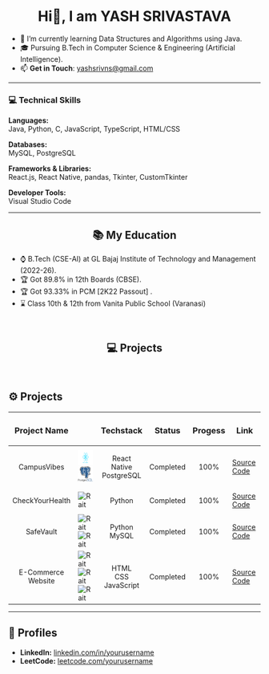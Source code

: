 
<h1 align="center"> Hi👋, I am YASH SRIVASTAVA</h1>


- 🌱 I’m currently learning Data Structures and Algorithms using Java.  
- 🎓 Pursuing B.Tech in Computer Science & Engineering (Artificial Intelligence).  
- 📫 **Get in Touch**: yashsrivns@gmail.com

---

### 💻 Technical Skills

**Languages:**  
Java, Python, C, JavaScript, TypeScript, HTML/CSS  

**Databases:**  
MySQL, PostgreSQL  

**Frameworks & Libraries:**  
React.js, React Native, pandas, Tkinter, CustomTkinter  

**Developer Tools:**  
Visual Studio Code  

---



<h2 align="center">📚 My Education </h2>

- ⌚ B.Tech (CSE-AI) at GL Bajaj Institute of Technology and Management (2022-26).
- 🏆 Got 89.8% in 12th Boards (CBSE).
- 🏆 Got 93.33% in PCM [2K22 Passout] .
- ⌛ Class 10th & 12th from Vanita Public School (Varanasi)


<br>

<h2 align = "center">💻 Projects  </h2>

<br>

<h2>⚙️ Projects  </h2>

| <h3>Project Name</h3> | | <h3>Techstack</h3> | <h3>Status</h3> | <h3>Progess</h3> | <h3>Link</h3> |
|-----------|-----------|-----------|-----------|-----------|-----------|
|  <p align = "center">CampusVibes</p> |<img src="https://raw.githubusercontent.com/yashsrivastavaaa/yashsrivastavaaa/refs/heads/main/Images/react-native.png" alt="Rait" width="30" height="30"/>      <img src="https://raw.githubusercontent.com/yashsrivastavaaa/yashsrivastavaaa/refs/heads/main/Images/postgres.png" alt="Rait" width="30" height="30"/> | <p align = "center">React Native<br>PostgreSQL</p>| <p align = “center”> Completed </p> | <p align = "center">100%</p>|[Source Code](https://github.com/yashsrivastavaaa/CampusVibes)|
| <p align = "center">CheckYourHealth</p> |<img src="https://w7.pngwing.com/pngs/447/294/png-transparent-python-javascript-logo-clojure-python-logo-blue-angle-text-thumbnail.png" alt="Rait" align="center" width="30" height="30"/>|<p align = "center">Python</p>| <p align = “center”> Completed </p>|<p align = "center">100%</p>|[Source Code](https://github.com/yashsrivastavaaa/CheckYourHealth)|
|  <p align = "center">SafeVault</p> |<img src="https://w7.pngwing.com/pngs/447/294/png-transparent-python-javascript-logo-clojure-python-logo-blue-angle-text-thumbnail.png" alt="Rait" width="30" height="30"/>      <img src="https://pngimg.com/uploads/mysql/mysql_PNG9.png" alt="Rait" width="30" height="30"/> | <p align = "center">Python<br>MySQL</p>| <p align = “center”> Completed </p> | <p align = "center">100%</p>|[Source Code](https://github.com/yashsrivastavaaa/SafeVault)|
|  <p align = "center">E-Commerce Website </p> |<img src="https://raw.githubusercontent.com/yashsrivastavaaa/yashsrivastavaaa/main/Images/HTML.png" alt="Rait" align="center" width="30" height="30"/><img src="https://raw.githubusercontent.com/yashsrivastavaaa/yashsrivastavaaa/main/Images/CSS.png" alt="Rait" align="center" width="30" height="30"/><img src="https://raw.githubusercontent.com/yashsrivastavaaa/yashsrivastavaaa/main/Images/js.png" alt="Rait" align="center" width="30" height="30"/> |<p align = "center">HTML<br>CSS<br>JavaScript</p>| <p align = “center”> Completed </p> | <p align = "center">100%</p>|[Source Code](https://github.com/yashsrivastavaaa/E-Commerce-Website)|



<be>

---
<section id="profiles">
  <h2>🔗 Profiles</h2>
  <ul>
    <li>
      <strong>LinkedIn:</strong>
      <a href="https://www.linkedin.com/in/yashsrivastavaaaaa/" target="_blank">linkedin.com/in/yourusername</a>
    </li>
    <li>
      <strong>LeetCode:</strong>
      <a href="https://leetcode.com/u/yashsrivns/" target="_blank">leetcode.com/yourusername</a>
    </li>
  </ul>
</section>



